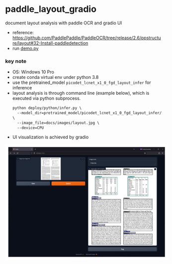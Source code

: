 # paddle_layout_gradio
document layout analysis with paddle OCR and gradio UI
- reference: https://github.com/PaddlePaddle/PaddleOCR/tree/release/2.6/ppstructure/layout#32-Install-paddledetection
- run [demo.py](https://github.com/er1czz/paddle_layout/blob/main/demo.py)
### key note
- OS: Windows 10 Pro
- create conda virtual env under python 3.8
- use the pretrained_model ```picodet_lcnet_x1_0_fgd_layout_infer``` for inference
- layout analysis is through command line (example below), which is executed via python subprocess.
  ```
  python deploy/python/infer.py \
    --model_dir=pretrained_model/picodet_lcnet_x1_0_fgd_layout_infer/ \
    --image_file=docs/images/layout.jpg \
    --device=CPU
  ```
- UI visualization is achieved by gradio
<p align="center"><img src="https://github.com/er1czz/paddle_layout/blob/main/paddleOCR_gradio_demo.JPG" style = "border:10px solid white"></p>  

